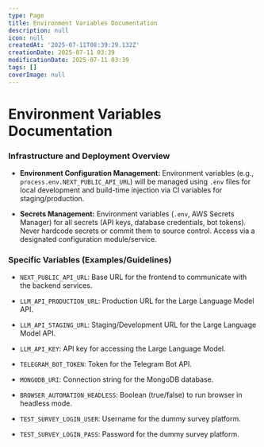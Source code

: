 ```yaml
---
type: Page
title: Environment Variables Documentation
description: null
icon: null
createdAt: '2025-07-11T08:39:29.132Z'
creationDate: 2025-07-11 03:39
modificationDate: 2025-07-11 03:39
tags: []
coverImage: null
---
```


# Environment Variables Documentation

### Infrastructure and Deployment Overview

- **Environment Configuration Management:** Environment variables (e.g., `process.env.NEXT_PUBLIC_API_URL`) will be managed using `.env` files for local development and build-time injection via CI variables for staging/production.

- **Secrets Management:** Environment variables (`.env`, AWS Secrets Manager) for all secrets (API keys, database credentials, bot tokens). Never hardcode secrets or commit them to source control. Access via a designated configuration module/service.

### Specific Variables (Examples/Guidelines)

- `NEXT_PUBLIC_API_URL`: Base URL for the frontend to communicate with the backend services.

- `LLM_API_PRODUCTION_URL`: Production URL for the Large Language Model API.

- `LLM_API_STAGING_URL`: Staging/Development URL for the Large Language Model API.

- `LLM_API_KEY`: API key for accessing the Large Language Model.

- `TELEGRAM_BOT_TOKEN`: Token for the Telegram Bot API.

- `MONGODB_URI`: Connection string for the MongoDB database.

- `BROWSER_AUTOMATION_HEADLESS`: Boolean (true/false) to run browser in headless mode.

- `TEST_SURVEY_LOGIN_USER`: Username for the dummy survey platform.

- `TEST_SURVEY_LOGIN_PASS`: Password for the dummy survey platform.

